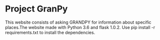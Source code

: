 # Project GranPy

This website consists of asking GRANDPY for information about specific places.The website made with Python 3.6 and flask
1.0.2. Use pip install -r requirements.txt to install the dependencies.